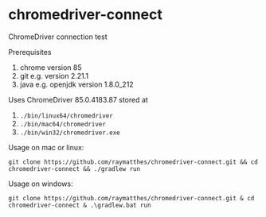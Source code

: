 # chromedriver-connect
ChromeDriver connection test

Prerequisites
1. chrome version 85
2. git e.g. version 2.21.1
3. java e.g. openjdk version 1.8.0_212 

Uses ChromeDriver 85.0.4183.87 stored at
1. `./bin/linux64/chromedriver`
2. `./bin/mac64/chromedriver`
3. `./bin/win32/chromedriver.exe`

Usage on mac or linux:
```
git clone https://github.com/raymatthes/chromedriver-connect.git && cd chromedriver-connect && ./gradlew run
```

Usage on windows:
```
git clone https://github.com/raymatthes/chromedriver-connect.git & cd chromedriver-connect & .\gradlew.bat run
```           
